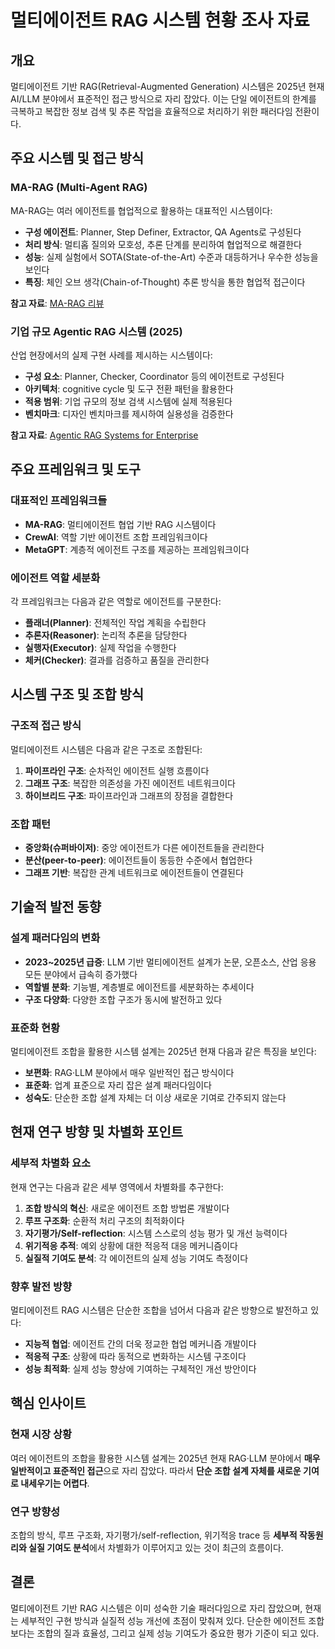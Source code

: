 # 멀티에이전트 RAG 시스템 현황 조사 자료

## 개요

멀티에이전트 기반 RAG(Retrieval-Augmented Generation) 시스템은 2025년 현재 AI/LLM 분야에서 표준적인 접근 방식으로 자리 잡았다. 이는 단일 에이전트의 한계를 극복하고 복잡한 정보 검색 및 추론 작업을 효율적으로 처리하기 위한 패러다임 전환이다.

## 주요 시스템 및 접근 방식

### MA-RAG (Multi-Agent RAG)

MA-RAG는 여러 에이전트를 협업적으로 활용하는 대표적인 시스템이다:

- **구성 에이전트**: Planner, Step Definer, Extractor, QA Agents로 구성된다
- **처리 방식**: 멀티홉 질의와 모호성, 추론 단계를 분리하여 협업적으로 해결한다
- **성능**: 실제 실험에서 SOTA(State-of-the-Art) 수준과 대등하거나 우수한 성능을 보인다
- **특징**: 체인 오브 생각(Chain-of-Thought) 추론 방식을 통한 협업적 접근이다

**참고 자료**: [MA-RAG 리뷰](https://www.themoonlight.io/ko/review/ma-rag-multi-agent-retrieval-augmented-generation-via-collaborative-chain-of-thought-reasoning)

### 기업 규모 Agentic RAG 시스템 (2025)

산업 현장에서의 실제 구현 사례를 제시하는 시스템이다:

- **구성 요소**: Planner, Checker, Coordinator 등의 에이전트로 구성된다
- **아키텍처**: cognitive cycle 및 도구 전환 패턴을 활용한다
- **적용 범위**: 기업 규모의 정보 검색 시스템에 실제 적용된다
- **벤치마크**: 디자인 벤치마크를 제시하여 실용성을 검증한다

**참고 자료**: [Agentic RAG Systems for Enterprise](https://toloka.ai/blog/agentic-rag-systems-for-enterprise-scale-information-retrieval/)

## 주요 프레임워크 및 도구

### 대표적인 프레임워크들

- **MA-RAG**: 멀티에이전트 협업 기반 RAG 시스템이다
- **CrewAI**: 역할 기반 에이전트 조합 프레임워크이다
- **MetaGPT**: 계층적 에이전트 구조를 제공하는 프레임워크이다

### 에이전트 역할 세분화

각 프레임워크는 다음과 같은 역할로 에이전트를 구분한다:

- **플래너(Planner)**: 전체적인 작업 계획을 수립한다
- **추론자(Reasoner)**: 논리적 추론을 담당한다
- **실행자(Executor)**: 실제 작업을 수행한다
- **체커(Checker)**: 결과를 검증하고 품질을 관리한다

## 시스템 구조 및 조합 방식

### 구조적 접근 방식

멀티에이전트 시스템은 다음과 같은 구조로 조합된다:

1. **파이프라인 구조**: 순차적인 에이전트 실행 흐름이다
2. **그래프 구조**: 복잡한 의존성을 가진 에이전트 네트워크이다
3. **하이브리드 구조**: 파이프라인과 그래프의 장점을 결합한다

### 조합 패턴

- **중앙화(슈퍼바이저)**: 중앙 에이전트가 다른 에이전트들을 관리한다
- **분산(peer-to-peer)**: 에이전트들이 동등한 수준에서 협업한다
- **그래프 기반**: 복잡한 관계 네트워크로 에이전트들이 연결된다

## 기술적 발전 동향

### 설계 패러다임의 변화

- **2023~2025년 급증**: LLM 기반 멀티에이전트 설계가 논문, 오픈소스, 산업 응용 모든 분야에서 급속히 증가했다
- **역할별 분화**: 기능별, 계층별로 에이전트를 세분화하는 추세이다
- **구조 다양화**: 다양한 조합 구조가 동시에 발전하고 있다

### 표준화 현황

멀티에이전트 조합을 활용한 시스템 설계는 2025년 현재 다음과 같은 특징을 보인다:

- **보편화**: RAG·LLM 분야에서 매우 일반적인 접근 방식이다
- **표준화**: 업계 표준으로 자리 잡은 설계 패러다임이다
- **성숙도**: 단순한 조합 설계 자체는 더 이상 새로운 기여로 간주되지 않는다

## 현재 연구 방향 및 차별화 포인트

### 세부적 차별화 요소

현재 연구는 다음과 같은 세부 영역에서 차별화를 추구한다:

1. **조합 방식의 혁신**: 새로운 에이전트 조합 방법론 개발이다
2. **루프 구조화**: 순환적 처리 구조의 최적화이다
3. **자기평가/Self-reflection**: 시스템 스스로의 성능 평가 및 개선 능력이다
4. **위기적응 추적**: 예외 상황에 대한 적응적 대응 메커니즘이다
5. **실질적 기여도 분석**: 각 에이전트의 실제 성능 기여도 측정이다

### 향후 발전 방향

멀티에이전트 RAG 시스템은 단순한 조합을 넘어서 다음과 같은 방향으로 발전하고 있다:

- **지능적 협업**: 에이전트 간의 더욱 정교한 협업 메커니즘 개발이다
- **적응적 구조**: 상황에 따라 동적으로 변화하는 시스템 구조이다
- **성능 최적화**: 실제 성능 향상에 기여하는 구체적인 개선 방안이다

## 핵심 인사이트

### 현재 시장 상황

여러 에이전트의 조합을 활용한 시스템 설계는 2025년 현재 RAG·LLM 분야에서 **매우 일반적이고 표준적인 접근**으로 자리 잡았다. 따라서 **단순 조합 설계 자체를 새로운 기여로 내세우기는 어렵다**.

### 연구 방향성

조합의 방식, 루프 구조화, 자기평가/self-reflection, 위기적응 trace 등 **세부적 작동원리와 실질 기여도 분석**에서 차별화가 이루어지고 있는 것이 최근의 흐름이다.

## 결론

멀티에이전트 기반 RAG 시스템은 이미 성숙한 기술 패러다임으로 자리 잡았으며, 현재는 세부적인 구현 방식과 실질적 성능 개선에 초점이 맞춰져 있다. 단순한 에이전트 조합보다는 조합의 질과 효율성, 그리고 실제 성능 기여도가 중요한 평가 기준이 되고 있다.
